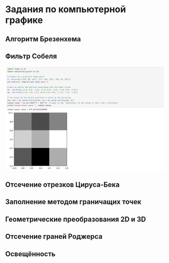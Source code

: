 # Задания по компьютерной графике

## Алгоритм Брезенхема

## Фильтр Собеля

![Фильтр Собеля](https://github.com/Mager2112/BMSTU-Computer-Graphics-IU8/blob/main/Фильтр%20Собеля.PNG)

## Отсечение отрезков Цируса-Бека

## Заполнение методом граничащих точек

## Геометрические преобразования 2D и 3D

## Отсечение граней Роджерса

## Освещённость
